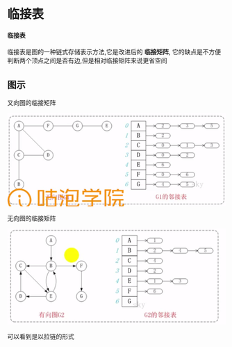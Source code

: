 # 临接表

#### 临接表

临接表是图的一种链式存储表示方法,它是改进后的 **临接矩阵**, 它的缺点是不方便判断两个顶点之间是否有边,但是相对临接矩阵来说更省空间

## 图示

又向图的临接矩阵

![image-20200814094202562](../../../assets/image-20200814094202562.png)

无向图的临接矩阵

![image-20200814094215643](../../../assets/image-20200814094215643.png)

可以看到是以拉链的形式

